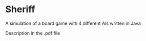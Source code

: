# Sheriff
A simulation of a board game with 4 different AIs written in Java

Description in the .pdf file

